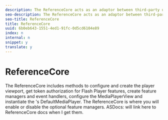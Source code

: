 ```yaml
---
description: The ReferenceCore acts as an adaptor between third-party user interface elements and a DefaultMediaPlayer instance.
seo-description: The ReferenceCore acts as an adaptor between third-party user interface elements and a DefaultMediaPlayer instance.
seo-title: ReferenceCore
title: ReferenceCore
uuid: 6b0eb643-1551-4ed1-91fc-0d5cd6104e89
index: n
internal: n
snippet: y
translate: y
---
```


# ReferenceCore

The ReferenceCore includes methods to configure and create the player viewport, get token authorization for Flash Player features, create feature managers and event handlers, configure the MediaPlayerView and instantiate the 's DefaultMediaPlayer. 
The ReferenceCore is where you will enable or disable the optional feature managers.
ASDocs: will link here to ReferenceCore docs when I get them.
